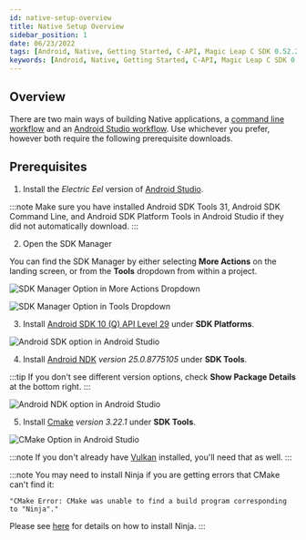 ```yaml
---
id: native-setup-overview
title: Native Setup Overview
sidebar_position: 1
date: 06/23/2022
tags: [Android, Native, Getting Started, C-API, Magic Leap C SDK 0.52.2, Android Studio, Command Line]
keywords: [Android, Native, Getting Started, C-API, Magic Leap C SDK 0.52.2, Android Studio, Command Line]
---
```



## Overview

There are two main ways of building Native applications, a [command line workflow](/docs/guides/native/getting-started/command-line-workflow.md) and an [Android Studio workflow](/docs/guides/native/getting-started/android-studio-workflow.md). Use whichever you prefer, however both require the following prerequisite downloads.

## Prerequisites

1. Install the *Electric Eel* version of [Android Studio](https://developer.android.com/studio/archive).

:::note
Make sure you have installed Android SDK Tools 31, Android SDK Command Line, and Android SDK Platform Tools in Android Studio if they did not automatically download.
:::

2. Open the SDK Manager

You can find the SDK Manager by either selecting **More Actions** on the landing screen, or from the **Tools** dropdown from within a project.

![SDK Manager Option in More Actions Dropdown](/img/native/getting-started/android-studio-sdk-manager.png)

![SDK Manager Option in Tools Dropdown](/img/migration-images/a_showSDK.png)

3. Install [Android SDK 10 (Q) API Level 29](https://developer.android.com/about/versions/10/setup-sdk) under **SDK Platforms**.

![Android SDK option in Android Studio](/img/migration-images/b_showSDK.png)

4. Install [Android NDK](https://developer.android.com/ndk) *version 25.0.8775105* under **SDK Tools**.

:::tip
If you don't see different version options, check **Show Package Details** at the bottom right.
:::

![Android NDK option in Android Studio](/img/migration-images/c_showNDK.png)

5. Install [Cmake](https://cmake.org/) *version 3.22.1* under **SDK Tools**.

![CMake Option in Android Studio](/img/migration-images/d_showCmake.png)

:::note
If you don't already have [Vulkan](https://www.lunarg.com/vulkan-sdk/) installed, you'll need that as well.
:::

:::note
You may need to install Ninja if you are getting errors that CMake can't find it:

```shell
"CMake Error: CMake was unable to find a build program corresponding to "Ninja"."
```

Please see [here](https://ninja-build.org) for details on how to install Ninja.
:::
